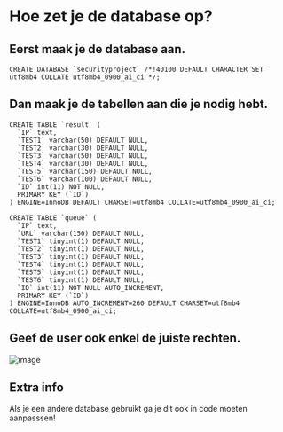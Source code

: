 # Hoe zet je de database op?
## Eerst maak je de database aan.
```
CREATE DATABASE `securityproject` /*!40100 DEFAULT CHARACTER SET utf8mb4 COLLATE utf8mb4_0900_ai_ci */;
```
## Dan maak je de tabellen aan die je nodig hebt.
```
CREATE TABLE `result` (
  `IP` text,
  `TEST1` varchar(50) DEFAULT NULL,
  `TEST2` varchar(30) DEFAULT NULL,
  `TEST3` varchar(50) DEFAULT NULL,
  `TEST4` varchar(30) DEFAULT NULL,
  `TEST5` varchar(150) DEFAULT NULL,
  `TEST6` varchar(100) DEFAULT NULL,
  `ID` int(11) NOT NULL,
  PRIMARY KEY (`ID`)
) ENGINE=InnoDB DEFAULT CHARSET=utf8mb4 COLLATE=utf8mb4_0900_ai_ci;
```

```
CREATE TABLE `queue` (
  `IP` text,
  `URL` varchar(150) DEFAULT NULL,
  `TEST1` tinyint(1) DEFAULT NULL,
  `TEST2` tinyint(1) DEFAULT NULL,
  `TEST3` tinyint(1) DEFAULT NULL,
  `TEST4` tinyint(1) DEFAULT NULL,
  `TEST5` tinyint(1) DEFAULT NULL,
  `TEST6` tinyint(1) DEFAULT NULL,
  `ID` int(11) NOT NULL AUTO_INCREMENT,
  PRIMARY KEY (`ID`)
) ENGINE=InnoDB AUTO_INCREMENT=260 DEFAULT CHARSET=utf8mb4 COLLATE=utf8mb4_0900_ai_ci;
```
## Geef de user ook enkel de juiste rechten.
![image](https://user-images.githubusercontent.com/78704181/171838550-b1d43932-08be-4817-a3dd-0d956dcfc9ed.png)
## Extra info
Als je een andere database gebruikt ga je dit ook in code moeten aanpasssen!
